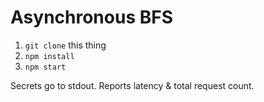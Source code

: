 # Asynchronous BFS


1. `git clone` this thing
2. `npm install`
3. `npm start`

Secrets go to stdout. Reports latency & total request count.
